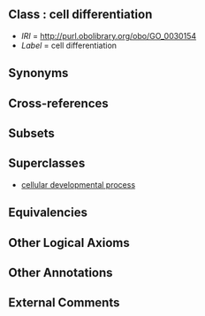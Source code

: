 
## Class : cell differentiation

 * *IRI* = http://purl.obolibrary.org/obo/GO_0030154
 * *Label* = cell differentiation

## Synonyms


## Cross-references


## Subsets


## Superclasses

 * [cellular developmental process](../../GO/69/GO_0048869.md)

## Equivalencies


## Other Logical Axioms


## Other Annotations


## External Comments

